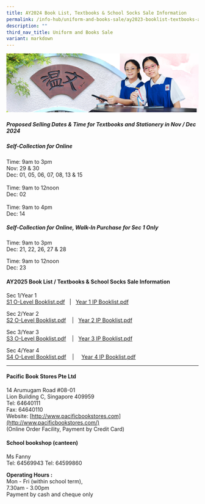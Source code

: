 ```yaml
---
title: AY2024 Book List, Textbooks & School Socks Sale Information
permalink: /info-hub/uniform-and-books-sale/ay2023-booklist-textbooks-and-school-socks-sale-information/
description: ""
third_nav_title: Uniform and Books Sale
variant: markdown
---
```

![](/images/01%20Banner%20Photos/06%20subpage%20infohub.jpg)

##### **Proposed Selling Dates &amp; Time for Textbooks and Stationery in Nov / Dec 2024**

##### **Self-Collection for Online**

Time: 9am to 3pm <br>
Nov: 29 &amp; 30 <br>
Dec: 01, 05, 06, 07, 08, 13 &amp; 15<br><br>
Time: 9am to 12noon <br>
Dec: 02 <br><br>
Time: 9am to 4pm <br>
Dec: 14

##### **Self-Collection for Online, Walk-In Purchase for Sec 1 Only**

Time: 9am to 3pm <br>
Dec: 21, 22, 26, 27 &amp; 28

Time: 9am to 12noon <br>
Dec: 23

#### **AY2025 Book List / Textbooks &amp; School Socks Sale Information**

Sec 1/Year 1  
[S1 O-Level Booklist.pdf](/files/06%20Infohub/Booklist/S1_2025.pdf)&nbsp; &nbsp;|&nbsp;&nbsp; [Year 1 IP Booklist.pdf](/files/06%20Infohub/Booklist/Y1_2025.pdf)
  
Sec 2/Year 2  
[S2 O-Level Booklist.pdf](/files/06%20Infohub/Booklist/S2_2025.pdf)&nbsp;&nbsp; &nbsp;|&nbsp;&nbsp; [Year 2 IP Booklist.pdf](/files/06%20Infohub/Booklist/Y2_2025.pdf)
  
Sec 3/Year 3  
[S3 O-Level Booklist.pdf](/files/06%20Infohub/Booklist/S3_2025.pdf)&nbsp;&nbsp; &nbsp;|&nbsp;&nbsp; [Year 3 IP Booklist.pdf](/files/06%20Infohub/Booklist/Y3_2025.pdf)

  
Sec 4/Year 4  
[S4 O-Level Booklist.pdf](/files/06%20Infohub/Booklist/S4_2025.pdf)&nbsp;&nbsp; &nbsp;|&nbsp;&nbsp; &nbsp; [Year 4 IP Booklist.pdf](/files/06%20Infohub/Booklist/Y4_2025.pdf)
  

---

#### **Pacific Book Stores Pte Ltd**

14 Arumugam Road #08-01<br>
Lion Building C, Singapore 409959<br>
Tel: 64640111<br>
Fax: 64640110<br>
Website:&nbsp;[http://www.pacificbookstores.com](http://www.pacificbookstores.com/)<br>
(Online Order Facility, Payment by Credit Card)

#### **School bookshop (canteen)**

Ms Fanny<br>
Tel: 64569943 Tel: 64599860


<b>Operating Hours :</b><br>
Mon - Fri (within school term),<br>
7.30am - 3.00pm<br>Payment by cash and cheque only